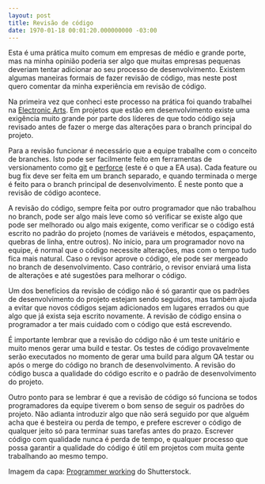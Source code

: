 ```yaml
---
layout: post
title: Revisão de código
date: 1970-01-18 00:01:20.000000000 -03:00
---
```

Esta é uma prática muito comum em empresas de médio e grande porte, mas na minha opinião poderia ser algo que muitas empresas pequenas deveriam tentar adicionar ao seu processo de desenvolvimento. Existem algumas maneiras formais de fazer revisão de código, mas neste post quero comentar da minha experiência em revisão de código. 

Na primeira vez que conheci este processo na prática foi quando trabalhei na [Electronic Arts](http://ea.com). Em projetos que estão em desenvolvimento existe uma exigência muito grande por parte dos líderes de que todo código seja revisado antes de fazer o merge das alterações para o branch principal do projeto.

Para a revisão funcionar é necessário que a equipe trabalhe com o conceito de branches. Isto pode ser facilmente feito em ferramentas de versionamento como [git](https://git-scm.com/) e [perforce](https://www.perforce.com/) (este é o que a EA usa). Cada feature ou bug fix deve ser feita em um branch separado, e quando terminada o merge é feito para o branch principal de desenvolvimento. É neste ponto que a revisão de código acontece.

A revisão do código, sempre feita por outro programador que não trabalhou no branch, pode ser algo mais leve como só verificar se existe algo que pode ser melhorado ou algo mais exigente, como verificar se o código está escrito no padrão do projeto (nomes de variáveis e métodos, espaçamento, quebras de linha, entre outros). No início, para um programador novo na equipe, é normal que o código necessite alterações, mas com o tempo tudo fica mais natural. Caso o revisor aprove o código, ele pode ser mergeado no branch de desenvolvimento. Caso contrário, o revisor enviará uma lista de alterações e até sugestões para melhorar o código.

Um dos benefícios da revisão de código não é só garantir que os padrões de desenvolvimento do projeto estejam sendo seguidos, mas também ajuda a evitar que novos códigos sejam adicionados em lugares errados ou que algo que já exista seja escrito novamente. A revisão de código ensina o programador a ter mais cuidado com o código que está escrevendo.

É importante lembrar que a revisão do código não é um teste unitário e muito menos gerar uma build e testar. Os testes de código provavelmente serão executados no momento de gerar uma build para algum QA testar ou após o merge do código no branch de desenvolvimento. A revisão do código busca a qualidade do código escrito e o padrão de desenvolvimento do projeto.

Outro ponto para se lembrar é que a revisão de código só funciona se todos programadores da equipe tiverem o bom senso de seguir os padrões do projeto. Não adianta introduzir algo que não será seguido por que alguém acha que é besteira ou perda de tempo, e prefere escrever o código de qualquer jeito só para terminar suas tarefas antes do prazo. Escrever código com qualidade nunca é perda de tempo, e qualquer processo que possa garantir a qualidade do código é útil em projetos com muita gente trabalhando ao mesmo tempo. 

Imagem da capa: [Programmer working](http://www.shutterstock.com/pic-395220502/stock-photo-programmer-working-on-laptop-at-office-focus-on-programming-code.html) do Shutterstock.






